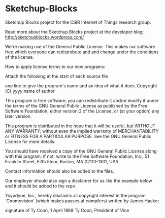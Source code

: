 Sketchup-Blocks
===============

Sketchup Blocks project for the CSIR Internet of Things research group.

Read more about the Sketchup Blocks project at the developer blog: http://sketchupblocks.wordpress.com/

We're making use of the General Public License. This makes our software free which everyone can redistrobute and
and change under the conditions of the license.

How to apply license terms to our new programs:

Attach the following at the start of each source file

  one line to give the program's name and an idea of what it does.
  Copyright (C) yyyy  name of author
  
  This program is free software; you can redistribute it and/or
  modify it under the terms of the GNU General Public License
  as published by the Free Software Foundation; either version 2
  of the License, or (at your option) any later version.
  
  This program is distributed in the hope that it will be useful,
  but WITHOUT ANY WARRANTY; without even the implied warranty of
  MERCHANTABILITY or FITNESS FOR A PARTICULAR PURPOSE.  See the
  GNU General Public License for more details.
  
  You should have received a copy of the GNU General Public License
  along with this program; if not, write to the Free Software
  Foundation, Inc., 51 Franklin Street, Fifth Floor, Boston, MA  02110-1301, USA.

Contact information should also be added to the files.

Our employer should also sign a disclamer for us like the example below and it should be added to the repo

  Yoyodyne, Inc., hereby disclaims all copyright
  interest in the program `Gnomovision'
  (which makes passes at compilers) written 
  by James Hacker.
  
  signature of Ty Coon, 1 April 1989
  Ty Coon, President of Vice
